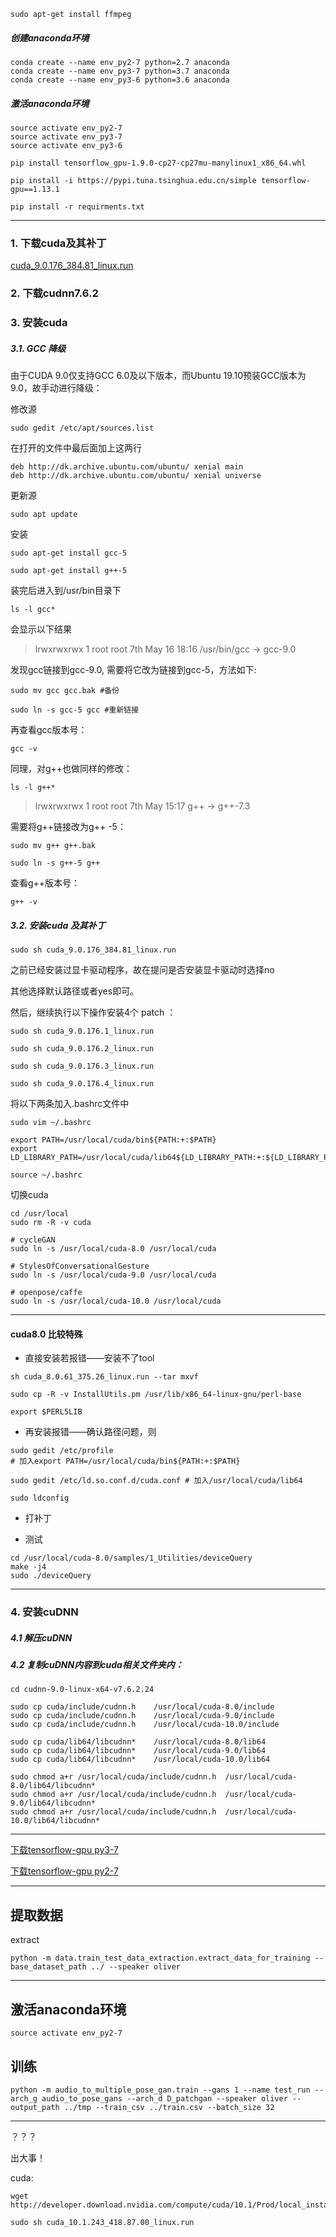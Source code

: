 ```
sudo apt-get install ffmpeg
```

##### 创建anaconda环境
```
conda create --name env_py2-7 python=2.7 anaconda
conda create --name env_py3-7 python=3.7 anaconda
conda create --name env_py3-6 python=3.6 anaconda
```


##### 激活anaconda环境
```
source activate env_py2-7
source activate env_py3-7
source activate env_py3-6
```

```
pip install tensorflow_gpu-1.9.0-cp27-cp27mu-manylinux1_x86_64.whl

pip install -i https://pypi.tuna.tsinghua.edu.cn/simple tensorflow-gpu==1.13.1
```

```
pip install -r requirments.txt
```

---

### 1. 下载cuda及其补丁
[cuda_9.0.176_384.81_linux.run](https://developer.download.nvidia.com/compute/cuda/9.0/secure/Prod/local_installers/cuda_9.0.176_384.81_linux.run?j_S72UF5E3JBxLRAxClXK4uwOoFaKo-qZKgtLzn9hvE8217Fh9nE_efls2oQHDQDSPqTS7eMdweECSnO2Aaebbwt9ManGjkarcOuFsu5rSWyTFH3-4mJJf1guYdvhtu1ogYqE40uLIZv2i1OFf2huDmwQZ71XTBgk3jqwf4hgBMOoLeTHI86t4DE)

### 2. 下载cudnn7.6.2

### 3. 安装cuda

##### 3.1. GCC 降级

由于CUDA 9.0仅支持GCC 6.0及以下版本，而Ubuntu 19.10预装GCC版本为9.0，故手动进行降级：

修改源
```
sudo gedit /etc/apt/sources.list
```

在打开的文件中最后面加上这两行
```
deb http://dk.archive.ubuntu.com/ubuntu/ xenial main
deb http://dk.archive.ubuntu.com/ubuntu/ xenial universe
```

更新源
```
sudo apt update
```

安装
```
sudo apt-get install gcc-5
```
```
sudo apt-get install g++-5
```

装完后进入到/usr/bin目录下
```
ls -l gcc*
```
会显示以下结果
> lrwxrwxrwx 1 root root 7th May 16 18:16 /usr/bin/gcc -> gcc-9.0


发现gcc链接到gcc-9.0, 需要将它改为链接到gcc-5，方法如下:
```
sudo mv gcc gcc.bak #备份
```
```
sudo ln -s gcc-5 gcc #重新链接
```

再查看gcc版本号：
```
gcc -v
```

同理，对g++也做同样的修改：
```
ls -l g++*
```
> lrwxrwxrwx 1 root root 7th May 15:17 g++ -> g++-7.3


需要将g++链接改为g++ -5：
```
sudo mv g++ g++.bak
```
```
sudo ln -s g++-5 g++
```

查看g++版本号：
```
g++ -v
```


##### 3.2. 安装cuda 及其补丁

```
sudo sh cuda_9.0.176_384.81_linux.run
```

之前已经安装过显卡驱动程序，故在提问是否安装显卡驱动时选择no

其他选择默认路径或者yes即可。

然后，继续执行以下操作安装4个 patch ：
```
sudo sh cuda_9.0.176.1_linux.run
```
```
sudo sh cuda_9.0.176.2_linux.run
```
```
sudo sh cuda_9.0.176.3_linux.run
```
```
sudo sh cuda_9.0.176.4_linux.run
```

将以下两条加入.bashrc文件中
```
sudo vim ~/.bashrc
```

```
export PATH=/usr/local/cuda/bin${PATH:+:$PATH}
export LD_LIBRARY_PATH=/usr/local/cuda/lib64${LD_LIBRARY_PATH:+:${LD_LIBRARY_PATH}}
```
```
source ~/.bashrc
```

切换cuda
```
cd /usr/local
sudo rm -R -v cuda

# cycleGAN
sudo ln -s /usr/local/cuda-8.0 /usr/local/cuda

# StylesOfConversationalGesture
sudo ln -s /usr/local/cuda-9.0 /usr/local/cuda

# openpose/caffe
sudo ln -s /usr/local/cuda-10.0 /usr/local/cuda

```

---

#### cuda8.0 比较特殊

- 直接安装若报错——安装不了tool

```
sh cuda_8.0.61_375.26_linux.run --tar mxvf

sudo cp -R -v InstallUtils.pm /usr/lib/x86_64-linux-gnu/perl-base

export $PERL5LIB
```

- 再安装报错——确认路径问题，则
```
sudo gedit /etc/profile 
# 加入export PATH=/usr/local/cuda/bin${PATH:+:$PATH}
```
```
sudo gedit /etc/ld.so.conf.d/cuda.conf # 加入/usr/local/cuda/lib64
```
```
sudo ldconfig
```

- 打补丁

- 测试
```
cd /usr/local/cuda-8.0/samples/1_Utilities/deviceQuery  
make -j4  
sudo ./deviceQuery  
```

---

### 4. 安装cuDNN

##### 4.1 解压cuDNN

##### 4.2 复制cuDNN内容到cuda相关文件夹内：
```
cd cudnn-9.0-linux-x64-v7.6.2.24
```
```
sudo cp cuda/include/cudnn.h    /usr/local/cuda-8.0/include
sudo cp cuda/include/cudnn.h    /usr/local/cuda-9.0/include
sudo cp cuda/include/cudnn.h    /usr/local/cuda-10.0/include
```
```
sudo cp cuda/lib64/libcudnn*    /usr/local/cuda-8.0/lib64
sudo cp cuda/lib64/libcudnn*    /usr/local/cuda-9.0/lib64
sudo cp cuda/lib64/libcudnn*    /usr/local/cuda-10.0/lib64
```
```
sudo chmod a+r /usr/local/cuda/include/cudnn.h  /usr/local/cuda-8.0/lib64/libcudnn*
sudo chmod a+r /usr/local/cuda/include/cudnn.h  /usr/local/cuda-9.0/lib64/libcudnn*
sudo chmod a+r /usr/local/cuda/include/cudnn.h  /usr/local/cuda-10.0/lib64/libcudnn*
```
---


[下载tensorflow-gpu py3-7](https://files.pythonhosted.org/packages/a1/eb/bc0784af18f612838f90419cf4805c37c20ddb957f5ffe0c42144562dcfa/tensorflow_gpu-2.0.0-cp37-cp37m-manylinux2010_x86_64.whl)

[下载tensorflow-gpu py2-7](https://files.pythonhosted.org/packages/68/45/8ed49fb2decd4ce7849fc9755d9e066f414fb29c40e811bf4c12287de0af/tensorflow_gpu-1.9.0-cp27-cp27mu-manylinux1_x86_64.whl)

---
## 提取数据

extract
```
python -m data.train_test_data_extraction.extract_data_for_training --base_dataset_path ../ --speaker oliver
```


---
## 激活anaconda环境
```
source activate env_py2-7
```

## 训练
```
python -m audio_to_multiple_pose_gan.train --gans 1 --name test_run --arch_g audio_to_pose_gans --arch_d D_patchgan --speaker oliver --output_path ../tmp --train_csv ../train.csv --batch_size 32
```

---




？？？

出大事！

cuda:
```
wget http://developer.download.nvidia.com/compute/cuda/10.1/Prod/local_installers/cuda_10.1.243_418.87.00_linux.run
```
```
sudo sh cuda_10.1.243_418.87.00_linux.run
```
